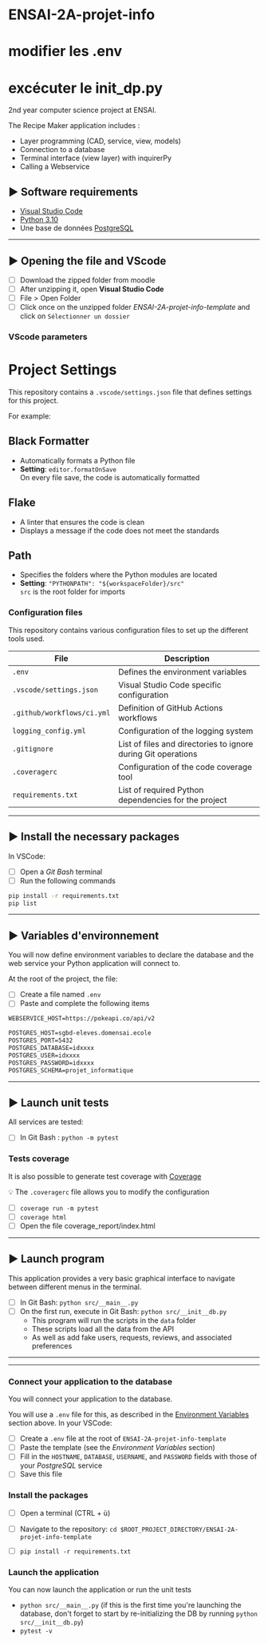 # ENSAI-2A-projet-info

# modifier les .env
# excécuter le init_dp.py
2nd year computer science project at ENSAI.

The Recipe Maker application includes :

- Layer programming (CAD, service, view, models)
- Connection to a database
- Terminal interface (view layer) with inquirerPy
- Calling a Webservice

## :arrow_forward: Software requirements

- [Visual Studio Code](https://code.visualstudio.com/)
- [Python 3.10](https://www.python.org/)
- Une base de données [PostgreSQL](https://www.postgresql.org/)

---

## :arrow_forward: Opening the file and VScode

- [ ] Download the zipped folder from moodle
- [ ] After unzipping it, open **Visual Studio Code**
- [ ] File > Open Folder
- [ ] Click once on the unzipped folder *ENSAI-2A-projet-info-template* and click on `Sélectionner un dossier`

### VScode parameters

# Project Settings

This repository contains a `.vscode/settings.json` file that defines settings for this project. 

For example:

## Black Formatter

- Automatically formats a Python file
- **Setting**: `editor.formatOnSave`  
  On every file save, the code is automatically formatted

## Flake

- A linter that ensures the code is clean
- Displays a message if the code does not meet the standards

## Path

- Specifies the folders where the Python modules are located
- **Setting**: `"PYTHONPATH": "${workspaceFolder}/src"`  
  `src` is the root folder for imports


### Configuration files

This repository contains various configuration files to set up the different tools used.

| File                          | Description                                                         |
|-------------------------------|---------------------------------------------------------------------|
| `.env`                         | Defines the environment variables                                   |
| `.vscode/settings.json`        | Visual Studio Code specific configuration                           |
| `.github/workflows/ci.yml`     | Definition of GitHub Actions workflows                              |
| `logging_config.yml`           | Configuration of the logging system                                 |
| `.gitignore`                   | List of files and directories to ignore during Git operations      |
| `.coveragerc`                  | Configuration of the code coverage tool                             |
| `requirements.txt`             | List of required Python dependencies for the project                |
---

## :arrow_forward: Install the necessary packages

In VSCode:

- [ ] Open a *Git Bash* terminal
- [ ] Run the following commands

```bash
pip install -r requirements.txt
pip list
```

---

## :arrow_forward: Variables d'environnement

You will now define environment variables to declare the database and the web service your Python application will connect to.

At the root of the project, the file:

- [ ] Create a file named `.env`
- [ ] Paste and complete the following items

```default
WEBSERVICE_HOST=https://pokeapi.co/api/v2

POSTGRES_HOST=sgbd-eleves.domensai.ecole
POSTGRES_PORT=5432
POSTGRES_DATABASE=idxxxx
POSTGRES_USER=idxxxx
POSTGRES_PASSWORD=idxxxx
POSTGRES_SCHEMA=projet_informatique
```

---

## :arrow_forward: Launch unit tests

All services are tested:

- [ ] In Git Bash : 
`python -m pytest` 

### Tests coverage

It is also possible to generate test coverage with [Coverage](https://coverage.readthedocs.io/en/7.4.0/index.html)

:bulb: The `.coveragerc` file allows you to modify the configuration

- [ ] `coverage run -m pytest`
- [ ] `coverage html`
- [ ] Open the file coverage_report/index.html

---

## :arrow_forward: Launch program

This application provides a very basic graphical interface to navigate between different menus in the terminal.

- [ ] In Git Bash: `python src/__main__.py`
- [ ] On the first run, execute in Git Bash: `python src/__init__db.py`
  - This program will run the scripts in the `data` folder
  - These scripts load all the data from the API
  - As well as add fake users, requests, reviews, and associated preferences

---
<!-- 
## :arrow_forward: Les logs

L'initalisation se fait dans le module `src/utils/log_init.py` :

- Celui-ci est appelé au démarrage de l'application ou du webservice
- Il utilise le fichier `logging_config.yml` pour la configuration
  - pour modifier le niveau de logs :arrow_right: balise *level*

Un décorateur a été créé dans `src/utils/log_decorator.py`.

Appliqué à une méthode, il permettra d'afficher dans les logs :

- les paramétres d'entrée
- la sortie

Les logs sont consultables dans le dossier `logs`.

Exemple de logs :

```
07/08/2024 09:07:07 - INFO     - ConnexionVue
07/08/2024 09:07:08 - INFO     -     JoueurService.se_connecter('a', '*****') - DEBUT
07/08/2024 09:07:08 - INFO     -         JoueurDao.se_connecter('a', '*****') - DEBUT
07/08/2024 09:07:08 - INFO     -         JoueurDao.se_connecter('a', '*****') - FIN
07/08/2024 09:07:08 - INFO     -            └─> Sortie : Joueur(a, 20 ans)
07/08/2024 09:07:08 - INFO     -     JoueurService.se_connecter('a', '*****') - FIN
07/08/2024 09:07:08 - INFO     -        └─> Sortie : Joueur(a, 20 ans)
07/08/2024 09:07:08 - INFO     - MenuJoueurVue
``` -->

---

### Connect your application to the database

You will connect your application to the database.

You will use a `.env` file for this, as described in the [Environment Variables](##:arrow_forward:-Environment-Variables) section above. In your VSCode:

- [ ] Create a `.env` file at the root of `ENSAI-2A-projet-info-template`
- [ ] Paste the template (see the *Environment Variables* section)
- [ ] Fill in the `HOSTNAME`, `DATABASE`, `USERNAME`, and `PASSWORD` fields with those of your *PostgreSQL* service
- [ ] Save this file

### Install the packages

- [ ] Open a terminal (CTRL + ù)
- [ ] Navigate to the repository: `cd $ROOT_PROJECT_DIRECTORY/ENSAI-2A-projet-info-template`
- [ ] `pip install -r requirements.txt`


### Launch the application

You can now launch the application or run the unit tests

- `python src/__main__.py` (if this is the first time you're launching the database, don't forget to start by re-initializing the DB by running `python src/__init__db.py`)
- `pytest -v`
